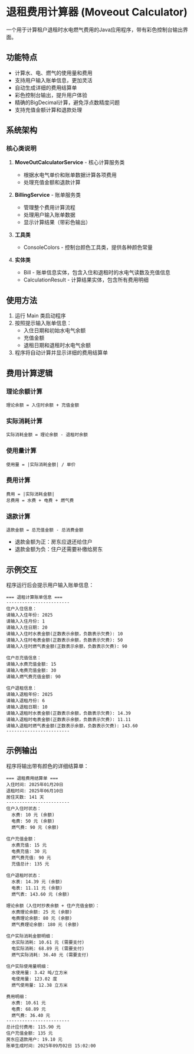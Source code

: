 # 退租费用计算器 (Moveout Calculator)

一个用于计算租户退租时水电燃气费用的Java应用程序，带有彩色控制台输出界面。

## 功能特点

- 计算水、电、燃气的使用量和费用
- 支持用户输入账单信息，更加灵活
- 自动生成详细的费用结算单
- 彩色控制台输出，提升用户体验
- 精确的BigDecimal计算，避免浮点数精度问题
- 支持充值金额计算和退款处理

## 系统架构

### 核心类说明

1. **MoveOutCalculatorService** - 核心计算服务类
    - 根据水电气单价和账单数据计算各项费用
    - 处理充值金额和退款计算

2. **BillingService** - 账单服务类
    - 管理整个费用计算流程
    - 处理用户输入账单数据
    - 显示计算结果（带彩色输出）

3. **工具类**
    - ConsoleColors - 控制台颜色工具类，提供各种颜色常量

4. **实体类**
    - Bill - 账单信息实体，包含入住和退租时的水电气读数及充值信息
    - CalculationResult - 计算结果实体，包含所有费用明细

## 使用方法

1. 运行 Main 类启动程序
2. 按照提示输入账单信息：
    - 入住日期和初始水电气余额
    - 充值金额
    - 退租日期和退租时水电气余额
3. 程序将自动计算并显示详细的费用结算单

## 费用计算逻辑

### 理论余额计算
```
理论余额 = 入住时余额 + 充值金额
```


### 实际消耗计算
```
实际消耗金额 = 理论余额 - 退租时余额
```


### 使用量计算
```
使用量 = |实际消耗金额| / 单价
```


### 费用计算
```
费用 = |实际消耗金额|
总费用 = 水费 + 电费 + 燃气费
```


### 退款计算
```
退款金额 = 总充值金额 - 总消费金额
```


- 退款金额为正：房东应退还给住户
- 退款金额为负：住户还需要补缴给房东

## 示例交互

程序运行后会提示用户输入账单信息：

```
=== 退租计算账单信息 ===
------------------------
住户入住信息：
请输入入住年份: 2025
请输入入住月份: 1
请输入入住日期: 20
请输入入住时水表金额(正数表示余额，负数表示欠费): 10
请输入入住时电表金额(正数表示余额，负数表示欠费): 50
请输入入住时燃气表金额(正数表示余额，负数表示欠费): 90

住户总充值信息：
请输入水费充值金额: 15
请输入电费充值金额: 30
请输入燃气费充值金额: 90

住户退租信息：
请输入退租年份: 2025
请输入退租月份: 6
请输入退租日期: 10
请输入退租时水表金额(正数表示余额，负数表示欠费): 14.39
请输入退租时电表金额(正数表示余额，负数表示欠费): 11.11
请输入退租时燃气表金额(正数表示余额，负数表示欠费): 143.60
------------------------
```


## 示例输出

程序将输出带有颜色的详细结算单：

```
=== 退租费用结算单 ===
入住时间: 2025年01月20日
退租时间: 2025年06月10日
居住天数: 141 天
------------------------
住户入住时状态：
  水费: 10 元 (余额)
  电费: 50 元 (余额)
  燃气费: 90 元 (余额)

住户充值金额：
  水费充值: 15 元
  电费充值: 30 元
  燃气费充值: 90 元
  充值总计: 135 元

住户退租时状态：
  水表: 14.39 元 (余额)
  电表: 11.11 元 (余额)
  燃气表: 143.60 元 (余额)

理论余额（入住时抄表余额 + 住户充值金额）：
  水费理论余额: 25 元 (余额)
  电费理论余额: 80 元 (余额)
  燃气费理论余额: 180 元 (余额)

住户实际消耗金额明细：
  水实际消耗: 10.61 元 (需要支付)
  电实际消耗: 68.89 元 (需要支付)
  燃气实际消耗: 36.40 元 (需要支付)

住户实际使用量明细：
  水使用量: 3.42 吨/立方米
  电使用量: 123.02 度
  燃气使用量: 12.38 立方米

费用明细：
  水费: 10.61 元
  电费: 68.89 元
  燃气费: 36.40 元
------------------------
总计应付费用: 115.90 元
住户充值金额: 135 元
房东应退款用户: 19.10 元
账单生成时间: 2025年09月02日 15:02:00
```
